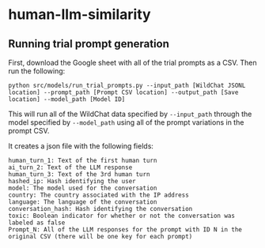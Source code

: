 # human-llm-similarity

## Running trial prompt generation

First, download the Google sheet with all of the trial prompts as a CSV. Then run the following:

```
python src/models/run_trial_prompts.py --input_path [WildChat JSONL location] --prompt_path [Prompt CSV location] --output_path [Save location] --model_path [Model ID]
```

This will run all of the WildChat data specified by `--input_path` through the model specified by `--model_path` using all of the prompt variations in the prompt CSV. 

It creates a json file with the following fields:

```
human_turn_1: Text of the first human turn
ai_turn_2: Text of the LLM response
human_turn_3: Text of the 3rd human turn
hashed_ip: Hash identifying the user
model: The model used for the conversation
country: The country associated with the IP address
language: The language of the conversation
conversation_hash: Hash identifying the conversation
toxic: Boolean indicator for whether or not the conversation was labeled as false
Prompt_N: All of the LLM responses for the prompt with ID N in the original CSV (there will be one key for each prompt)
```
